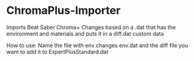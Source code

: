 # ChromaPlus-Importer
Imports Beat Saber Chroma+ Changes based on a .dat that has the environment and materials and puts it in a diff.dat custom data

How to use:
Name the file with env changes env.dat and the diff file you want to add it to ExpertPlusStandard.dat
